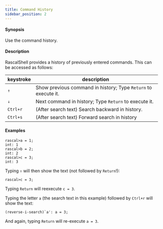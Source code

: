 ```yaml
---
title: Command History
sidebar_position: 2
---
```


#### Synopsis

Use the command history.

#### Description

RascalShell provides a history of previously entered commands. This can be accessed as follows:

|keystroke | description|
| ---- | ---- |
| `↑`| Show previous command in history; Type `Return` to execute it. |
| `↓` | Next command in history; Type `Return` to execute it. |
| `Ctrl+r`       |(After search text) Search backward in history. |
| `Ctrl+s`       | (After search text) Forward search in history |

#### Examples


```rascal-shell 
rascal>a = 1;
int: 1
rascal>b = 2;
int: 2
rascal>c = 3;
int: 3
```
Typing `↑` will then show the text (not followed by `Return`!):

```rascal
rascal>c = 3;
```
Typing `Return` will reexecute `c = 3`.

Typing the letter `a` (the search text in this example) followed by `Ctrl+r` will show the text:

```rascal
(reverse-i-search)`a': a = 3;
```
And again, typing `Return` will re-execute `a = 3`.

